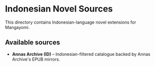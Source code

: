 # Indonesian Novel Sources

This directory contains Indonesian-language novel extensions for Mangayomi.

## Available sources

- **Annas Archive (ID)** – Indonesian-filtered catalogue backed by Annas Archive's EPUB mirrors.
